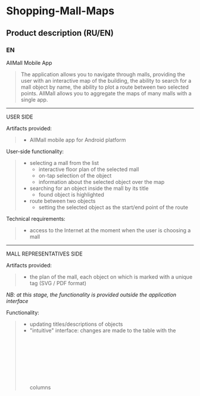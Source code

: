 # Shopping-Mall-Maps 

## Product description (RU/EN)
  ### EN

  AllMall Mobile App

>  The application allows you to navigate through malls, providing the user with an interactive map of the building, the
>  ability to search for a mall object by name, the ability to plot a route between two selected points.
>  AllMall allows you to aggregate the maps of many malls with a single app.

  --------------------------------------------------------------------------------
  USER SIDE

  Artifacts provided:
>  - AllMall mobile app for Android platform

  User-side functionality:
>  - selecting a mall from the list
>    - interactive floor plan of the selected mall
>    - on-tap selection of the object
>    - information about the selected object over the map
>  - searching for an object inside the mall by its title
>    - found object is highlighted
>  - route between two objects
>    - setting the selected object as the start/end point of the route

  Technical requirements:
>  - access to the Internet at the moment when the user is choosing a mall

  ---------------------------------------------------------------------------------
  MALL REPRESENTATIVES SIDE

  Artifacts provided:
>  - the plan of the mall, each object on which is marked with a unique tag (SVG / PDF format)

  _NB: at this stage, the functionality is provided outside the application interface_
  
  Functionality:
>  - updating titles/descriptions of objects
>  - "intuitive" interface: changes are made to the table with the columns <object tag> <object name> <object description> ...

  Requirements:
>  - provision of an up-to-date plan of the mall premises
>  - maintaining up-to-date information about shopping center facilities

 ### RU

  Мобильное приложение AllMall

>  Приложение позволяет ориентироваться в торговых центрах, предоставляя пользователю интерактивную карту здания,
>  возможность поиска объекта ТЦ по названию, возможность проложить маршрут между двумя выбранными точками.
>  Приложение позволяет агрегировать карты многих ТЦ в одной сущности.

  --------------------------------------------------------------------------------
  НА СТОРОНЕ ПОЛЬЗОВАТЕЛЯ

  Предоставляемые артефакты:
>  - мобильное приложение AllMall для платформы Android

  Функциональность:
>  - выбор ТЦ из списка
>  - интерактивный поэтажный план выбранного ТЦ
>    - выделение объекта тапом
>    - информация о выделеном объекте поверх карты
>  - поиск объекта внутри ТЦ по названию
>    - выбранный объект выделяется
>  - маршрут между двумя объектами
>    - возможность выбрать выделенный объект как начальную/конечную точку маршрута

  Требования:
>  - доступ к сети интернет на момент выбора ТЦ

  ---------------------------------------------------------------------------------
  НА СТОРОНЕ ПРЕДСТАВИТЕЛЕЙ ТЦ

  Предоставляемые артефакты:
>  - план ТЦ, каждый объект на котором, отмечен уникальным тегом (формат SVG / PDF)

  _NB: на данном этапе функциональность предоставляется вне интерфейса приложения_
  Функциональность:
>  - обновление названий/описаний объектов
>  - "интуитивный" интерфейс: изменения вносятся в таблицу со столбцами <тег объекта> <название объекта> <описание объекта> ...

  Требования:
>  - предоставление актуального плана помещений ТЦ
>  - поддержание актуальной информации об объектах ТЦ


## Rules:
  ### Commit & dashboard rules:   
  1) Use only english and past simple tense.
  2) Use Upper chars in the beginning.
  3) Single reason for commit.
  4) Use active voice
  5) Write at the end of the commit message string `AB#* ticket number *`.
  
  Commit example: 
  ```C
  Created commit rules AB#30
  ```
  or      
  ```C
  Ball disappearing bug was fixed AB#12 
  ```
  That creates link to your commit in azure boards.

  ### Code rules: 
  *Discussion -> Code -> Test -> Review -> Done*     
  1) In 3 days before deadline must be test and review.     
  2) No "magic" numbers and constants in code. Everything must be in enums, defines or special variables.   
  3) Use global variables only after team discussion.    

  ### Code style:    
  1) Every figure "{" must be on new string. 
 ```C
      void foo(int a)
      {
	      ...
      }
 ```
  2) Single if-else must be with " { ... }".     
 ```C
      void foo(int a)
      {
	    if(n>0)
        {
         ...
        }
        else
        {
        ...
        }
      }
 ```
  3) camelCase.     
 ```C
      void foo(int a)
      {
	      int maxNumber;
          double ballForceThrow;
      }
      
      void openFile()
      {
      ...
      }
 ```
  4) If function fits the screen, variables declares in the beginning, else in the place of use.    
  5) Insert spaces between operators and operands.
 ```C
      int x = (a + b) * c / d + foo();
 ```
 6) Each variable declaration on a new line.
  ```C
      int x = 3;
      int y = 7;
      double z = 4.25;
 ```
 7) When the line gets longer than 100 characters, divide it into two, making a newline after the operator, and continue writing.
 ```C
   int result = reallyLongFunctionOne() + reallyLongFunctionTwo() + 
        reallyLongFunctionThree() + reallyLongFunctionFour();
 ```
 8) Leave blank lines between functions and between expression groups.
  ```C
   void foo() 
   {
    ...
   }
                          // Empty line
   void bar() 
   {
    ...
   }
 ```
## Compare with analogs:

### Galeria Saint-Petersburg(https://www.galeria.spb.ru/schema/):

*Minuses:*
1. Maps are located on the site. Inconvenient to use.
2. Under heavy load will lag.
3. Few people know.
4. Inconvenient scaling.

*Pluses:*
1. Separately allocated toilets, ATMs, discounts, taxi area.
2. Nicely built route.

### Scoreboard in the shopping center:

*Minuses:*
1. Hard to find.
2. Queues.
3. Lag.
4. If you have to visit many shops, it is inconvenient.

*Pluses:*
1. Located in every shopping center.

### Application "Shopping Guide":

*Minuses:*
1. No parking map.
2. Large icons if you do not zoom in.
3. It doesn't work offline.
4. Not supported at the moment(28.02.2021).
5. Only in Moscow.

*Pluses:*
1. Road map around.
2. Good route between floors.
3. Shows stocks.
4. Search for stores by requirements.

## Git workflow

### Main Branch

`Main` is always an up-to-date copy of the existing code in production. No one, including the technical manager, should make changes directly to this branch, as this will directly affect the working product.
All the code is actually written in other branches.

### Develop branch

When starting a project, the first step is to create a `develop` branch for it based on `main`. All the code related to this project should be located here. A `develop` branch is a regular Git branch with the `develop`  prefix.

### Feature Branch

For each new component or functionality, a separate `feature` branch is created, which differs from the usual one only by the `feature`  prefix. This ensures independent development.
When you finish working on the component, you need to send its code from the `feature` branch to the `develop` branch. You need to make a pull request.

### Pull request

A developer cannot directly submit their changes to the `develop` branch. First, they should be checked by the technical manager. This is what pool queries are designed for. After verification, the technical manager must merge this branch with the `develop` branch

### The code conflicts

Let's say that the `develop` branch already contains new code written by the first developer, and if the second developer sends a pool request from its `feature` branch to the `develop` branch, conflicts arise. They should be solved by the reviewer of the request or an experienced developer.
Thus, code conflicts can be resolved by the reviewer of the pool request or by the developer himself in the `feature` branch.

### Bugs

To fix bugs, create a new `feature` branch.

### Main again

When the project is completed, the code from the `develop` branch is merged with `main` and deployed to production. Thus, the working product and the `main` code are the same thing.

## Contributors:   
  Kirillova Arina   
  Karaev Yakov   
  Ignatiev Daniil   
  Kelarev Michal   
  Chepikov Ilya   
  Mozhaev Alexandr  


